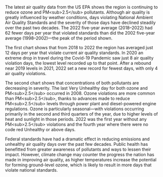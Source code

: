 The latest air quality data from the US EPA shows the region is continuing to reduce ozone and PM&lt;sub>2.5&lt;/sub> pollutants. Although air quality is greatly influenced by weather conditions, days violating National Ambient Air Quality Standards and the severity of those days have declined steadily over the past two decades. The 2022 five-year average (2018–2022) had 62 fewer days per year that violated standards than did the 2002 five-year average (1998–2002)—the peak of the period shown.

The first chart shows that from 2018 to 2022 the region has averaged just 12 days per year that violate current air quality standards. In 2020 an extreme drop in travel during the Covid-19 Pandemic saw just 8 air quality violation days, the lowest level recorded up to that point. After a rebound near 2019 levels in 2021, 2022 set a new record for fewest days, with only 4 air quality violations.

The second chart shows that concentrations of both pollutants are decreasing in severity. The last Very Unhealthy day for both ozone and PM&lt;sub>2.5&lt;/sub> occurred in 2008. Ozone violations are more common than PM&lt;sub>2.5&lt;/sub>, thanks to advances made to reduce PM&lt;sub>2.5&lt;/sub> levels through power plant and diesel-powered engine regulations. Ozone is particularly seasonal—with violations occurring primarily in the second and third quarters of the year, due to higher levels of heat and sunlight in those periods. 2022 was the first year without any PM&lt;sub>2.5&lt;/sub> violations and the fourth year where there were no code red Unhealthy or above days.

Federal standards have had a dramatic effect in reducing emissions and unhealthy air quality days over the past few decades. Public health has benefitted from greater awareness of pollutants and ways to lessen their impact. However, climate change may counter the progress the nation has made in improving air quality, as higher temperatures increase the potential for forming ground-level ozone, which is likely to result in more days that violate national standards.
